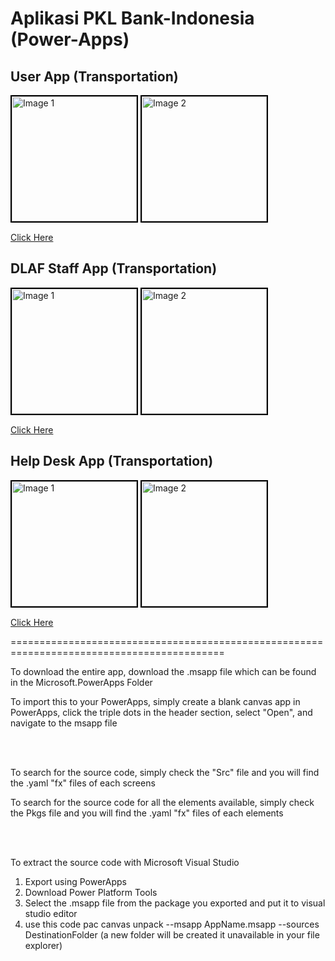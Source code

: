 # Aplikasi PKL Bank-Indonesia (Power-Apps)

## User App (Transportation)

<div style="display: inline-block;">
    <img src="https://github.com/user-attachments/assets/1bdadf77-a31f-4cab-951f-ee711d5b186d" alt="Image 1" width="200" style="border: 2px solid black;"/>
    <img src="https://github.com/user-attachments/assets/9d7b1f62-a2f4-4302-a6cd-fa3270667ab3" alt="Image 2" width="200" style="border: 2px solid black;"/>
</div>

[Click Here](https://apps.powerapps.com/play/e/759417a2-08f3-e498-9d17-08260e5ab68f/a/444a6df4-c471-412e-911a-a8731f3df2b1?tenantId=3018ecb9-2438-4581-b036-4b625dac9579&sourcetime=1724900251327)

## DLAF Staff App (Transportation)

<div style="display: inline-block;">
    <img src="https://github.com/user-attachments/assets/87152f87-6d6d-48d6-955d-430ada3857e3" alt="Image 1" width="200" style="border: 2px solid black;"/>
    <img src="https://github.com/user-attachments/assets/4c5afa74-4831-4b83-a420-56083aaddaec" alt="Image 2" width="200" style="border: 2px solid black;"/>
</div>

[Click Here](https://apps.powerapps.com/play/e/759417a2-08f3-e498-9d17-08260e5ab68f/a/f8cb5c40-2ad5-4644-a39c-90009fdcfd44?tenantId=3018ecb9-2438-4581-b036-4b625dac9579&hint=f4a1a4e3-5464-4d50-a44c-665f46eaa87d&sourcetime=1724900345001)

## Help Desk App (Transportation)

<div style="display: inline-block;">
    <img src="https://github.com/user-attachments/assets/994943b7-beb9-4650-9761-a6b843c8cd1a" alt="Image 1" width="200" style="border: 2px solid black;"/>
    <img src="https://github.com/user-attachments/assets/435148e9-0879-4114-ab9b-50b675b453cd" alt="Image 2" width="200" style="border: 2px solid black;"/>
</div>

[Click Here](https://apps.powerapps.com/play/e/759417a2-08f3-e498-9d17-08260e5ab68f/a/717464ee-2eb8-4b16-b9b0-50f194940e11?tenantId=3018ecb9-2438-4581-b036-4b625dac9579&sourcetime=1724900374827)

===========================================================================================

To download the entire app, download the .msapp file which can be found in the Microsoft.PowerApps Folder

To import this to your PowerApps, simply create a blank canvas app in PowerApps, click the triple dots in the header section, select "Open", and navigate to the msapp file

<br><br>

To search for the source code, simply check the "Src" file and you will find the .yaml "fx" files of each screens

To search for the source code for all the elements available, simply check the Pkgs file and you will find the .yaml "fx" files of each elements

<br><br>


To extract the source code with Microsoft Visual Studio
1. Export using PowerApps
2. Download Power Platform Tools
3. Select the .msapp file from the package you exported and put it to visual studio editor
4. use this code pac canvas unpack --msapp AppName.msapp --sources DestinationFolder (a new folder will be created it unavailable in your file explorer)
